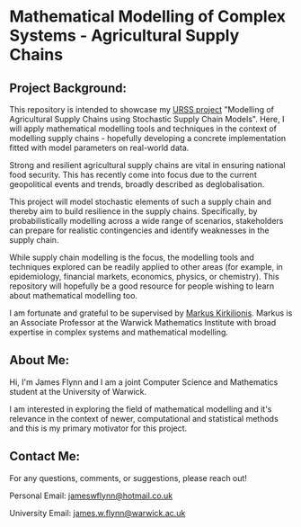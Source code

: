 # Mathematical Modelling of Complex Systems - Agricultural Supply Chains

## Project Background:

This repository is intended to showcase my [URSS project](https://warwick.ac.uk/services/skills/urss/) "Modelling of Agricultural Supply Chains using Stochastic Supply Chain Models". Here, I will apply mathematical modelling tools and techniques in the context of modelling supply chains - hopefully developing a concrete implementation fitted with model parameters on real-world data. 

Strong and resilient agricultural supply chains are vital in ensuring national food security. This has recently come into focus due to the current geopolitical events and trends, broadly described as deglobalisation.

This project will model stochastic elements of such a supply chain and thereby aim to build resilience in the supply chains. Specifically, by probabilistically modelling across a wide range of scenarios, stakeholders can prepare for realistic contingencies and identify weaknesses in the supply chain.

While supply chain modelling is the focus, the modelling tools and techniques explored can be readily applied to other areas (for example, in epidemiology, financial markets, economics, physics, or chemistry). This repository will hopefully be a good resource for people wishing to learn about mathematical modelling too.

I am fortunate and grateful to be supervised by [Markus Kirkilionis](https://warwick.ac.uk/fac/sci/maths/people/staff/markus_kirkilionis/). Markus is an Associate Professor at the Warwick Mathematics Institute with broad expertise in complex systems and mathematical modelling.

## About Me:

Hi, I'm James Flynn and I am a joint Computer Science and Mathematics student at the University of Warwick. 

I am interested in exploring the field of mathematical modelling and it's relevance in the context of newer, computational and statistical methods and this is my primary motivator for this project.

## Contact Me:

For any questions, comments, or suggestions, please reach out! 

Personal Email: jameswflynn@hotmail.co.uk

University Email: james.w.flynn@warwick.ac.uk
